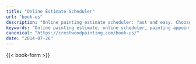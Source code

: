 ```yaml
---
title: "Online Estimate Scheduler"
url: "book-us"
description: "Online painting estimate scheduler: fast and easy. Choose YOUR best time. You'll get a quick confirmation, then a reminder 24 hrs before. See you\" soon!"
keywords: "Online painting estimate, online scheduler, painting appointment, Crestwood Painting, Kansas City painter, estimate schedule appointment"
canonical: "https://crestwoodpainting.com/book-us/"
date: "2014-07-26"
---
```


{{< book-form >}}